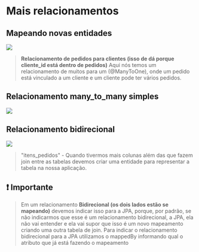 # Mais relacionamentos

## Mapeando novas entidades

<image src="./mais-relacionamentos.png"></image>

> **Relacionamento de pedidos para clientes (isso de dá porque cliente_id está dentro de pedidos)**
> Aqui nós temos um relacionamento de muitos para um (@ManyToOne), onde um pedido está vinculado a um cliente e um
> cliente
> pode ter vários pedidos.

## Relacionamento many_to_many simples

<image src="./many-to-many.png"></image>

## Relacionamento bidirecional

<image src="./tabela-itens-pedidos-bidirecional.png"></image>
> "itens_pedidos" - Quando tivermos mais colunas além das que fazem join entre as tabelas devemos criar uma entidade 
> para representar a tabela na nossa aplicação.

## ❗ Importante

> Em um relacionamento **Bidirecional (os dois lados estão se mapeando)** devemos indicar isso para a JPA, porque, por
> padrão, se não indicarmos que esse
> é um relacionamento bidirecional, a JPA, ela não vai entender e ela vai supor que isso é um novo mapeamento criando
> uma outra tabela de join.
> Para indicar o relacionamento bidirecional para a JPA utilizamos o mappedBy informando qual o atributo que já está
> fazendo o mapeamento 